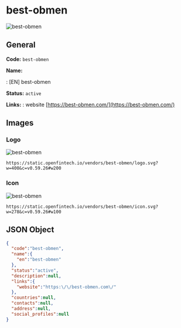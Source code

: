 
# best-obmen 
![best-obmen](https://static.openfintech.io/vendors/best-obmen/logo.svg?w=400&c=v0.59.26#w200)  

## General 
 
**Code:** `best-obmen` 
 
**Name:** 
 
:	[EN] best-obmen 
 
**Status:** `active` 
 
**Links:** 
: website [https://best-obmen.com/](https://best-obmen.com/) 
 

## Images 

### Logo 
 
![best-obmen](https://static.openfintech.io/vendors/best-obmen/logo.svg?w=400&c=v0.59.26#w200)  

```
https://static.openfintech.io/vendors/best-obmen/logo.svg?w=400&c=v0.59.26#w200
```  

### Icon 
 
![best-obmen](https://static.openfintech.io/vendors/best-obmen/icon.svg?w=278&c=v0.59.26#w100)  

```
https://static.openfintech.io/vendors/best-obmen/icon.svg?w=278&c=v0.59.26#w100
```  

## JSON Object 

```json
{
  "code":"best-obmen",
  "name":{
    "en":"best-obmen"
  },
  "status":"active",
  "description":null,
  "links":{
    "website":"https:\/\/best-obmen.com\/"
  },
  "countries":null,
  "contacts":null,
  "address":null,
  "social_profiles":null
}
```  
